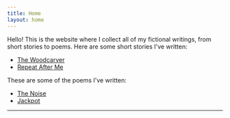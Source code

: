 ```yaml
---
title: Home
layout: home
---
```


Hello! This is the website where I collect all of my fictional writings, from short stories to poems.
Here are some short stories I've written:
- [The Woodcarver] 
- [Repeat After Me]


These are some of the poems I've written:
- [The Noise] 
- [Jackpot]

----

[^1]: [It can take up to 10 minutes for changes to your site to publish after you push the changes to GitHub](https://docs.github.com/en/pages/setting-up-a-github-pages-site-with-jekyll/creating-a-github-pages-site-with-jekyll#creating-your-site).

[The Woodcarver]: /assets/Writings/WoodCarver.md
[Repeat After Me]: /assets/Writings/Repeat-After-Me.md
[The Noise]: /assets/Writings/Noise.md
[Jackpot]: /assets/Writings/Jackpot.md
